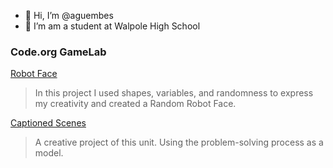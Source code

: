 
- 👋 Hi, I’m @aguembes
- 👀 I’m am a student at Walpole High School

### Code.org GameLab
[Robot Face](https://aguembes.github.io/robot/)
>In this project I used shapes, variables, and randomness to express my creativity and created a Random Robot Face.

[Captioned Scenes](https://studio.code.org/s/csd3-2023/lessons/11/levels/5)
>A creative project of this unit. Using the problem-solving process as a model.
